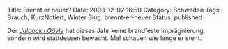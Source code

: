 Title: Brennt er heuer?
Date: 2008-12-02 16:50
Category: Schweden
Tags: Brauch, KurzNotiert, Winter
Slug: brennt-er-heuer
Status: published

Der [*Julbock i
Gävle*](http://www.fiket.de/2006/12/05/wort-der-woche-julbock/) hat
dieses Jahr keine brandfeste Imprägnierung, sondern wird stattdessen
bewacht. Mal schauen wie lange er steht.

